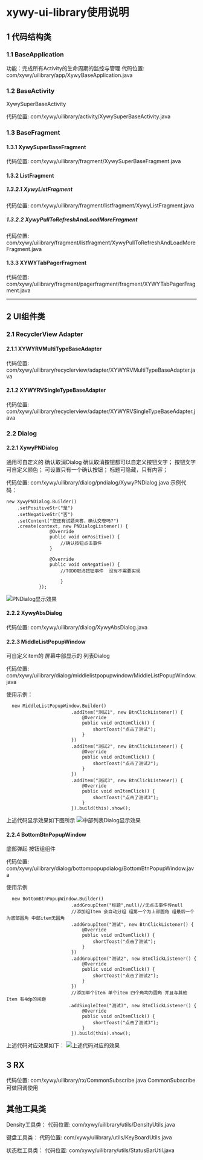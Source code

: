 # xywy-ui-library使用说明


## 1 代码结构类

### 1.1 BaseApplication

功能：完成所有Activity的生命周期的监控与管理
代码位置: com/xywy/uilibrary/app/XywyBaseApplication.java
### 1.2 BaseActivity

XywySuperBaseActivity

代码位置: com/xywy/uilibrary/activity/XywySuperBaseActivity.java


### 1.3 BaseFragment

#### 1.3.1 XywySuperBaseFragment
代码位置: com/xywy/uilibrary/fragment/XywySuperBaseFragment.java

#### 1.3.2 ListFragment

##### 1.3.2.1 XywyListFragment
代码位置: com/xywy/uilibrary/fragment/listfragment/XywyListFragment.java

##### 1.3.2.2 XywyPullToRefreshAndLoadMoreFragment
代码位置: com/xywy/uilibrary/fragment/listfragment/XywyPullToRefreshAndLoadMoreFragment.java

#### 1.3.3 XYWYTabPagerFragment
代码位置: com/xywy/uilibrary/fragment/pagerfragment/fragment/XYWYTabPagerFragment.java


--------------------------------

## 2 UI组件类

### 2.1 RecyclerView Adapter

#### 2.1.1 XYWYRVMultiTypeBaseAdapter
代码位置: com/xywy/uilibrary/recyclerview/adapter/XYWYRVMultiTypeBaseAdapter.java

#### 2.1.2 XYWYRVSingleTypeBaseAdapter

代码位置: com/xywy/uilibrary/recyclerview/adapter/XYWYRVSingleTypeBaseAdapter.java


### 2.2 Dialog

#### 2.2.1 XywyPNDialog

通用可自定义的 确认取消Dialog
确认取消按钮都可以自定义按钮文字；
按钮文字可自定义颜色；
可设置只有一个确认按钮；
标题可隐藏，只有内容；

代码位置: com/xywy/uilibrary/dialog/pndialog/XywyPNDialog.java
示例代码：
```
new XywyPNDialog.Builder()
    .setPositiveStr("是")
    .setNegativeStr("否")
    .setContent("您还有试题未答，确认交卷吗?")
    .create(context, new PNDialogListener() {
                @Override
                public void onPositive() {
                    //确认按钮点击事件
                }

                @Override
                public void onNegative() {
                    //TODO取消按钮事件  没有不需要实现

                    }
            });
```

![PNDialog显示效果](readmefile/pndialogDemo.png)


#### 2.2.2 XywyAbsDialog
代码位置: com/xywy/uilibrary/dialog/XywyAbsDialog.java

#### 2.2.3 MiddleListPopupWindow
可自定义item的 屏幕中部显示的 列表Dialog

代码位置: com/xywy/uilibrary/dialog/middlelistpopupwindow/MiddleListPopupWindow.java

使用示例：
```
  new MiddleListPopupWindow.Builder()
                        .addItem("测试1", new BtnClickListener() {
                            @Override
                            public void onItemClick() {
                                shortToast("点击了测试");
                            }
                        })
                        .addItem("测试2", new BtnClickListener() {
                            @Override
                            public void onItemClick() {
                                shortToast("点击了测试2");
                            }
                        })
                        .addItem("测试3", new BtnClickListener() {
                            @Override
                            public void onItemClick() {
                                shortToast("点击了测试3");
                            }
                        }).build(this).show();

```
上述代码显示效果如下图所示
![中部列表Dialog显示效果](readmefile/middle_list_dialog_demo.png)

#### 2.2.4 BottomBtnPopupWindow

底部弹起 按钮组组件

代码位置: com/xywy/uilibrary/dialog/bottompopupdialog/BottomBtnPopupWindow.java

使用示例

```
  new BottomBtnPopupWindow.Builder()
                        .addGroupItem("标题",null)//无点击事件传null
                        //添加组Item 会自动分组 组第一个为上部圆角 组最后一个为底部圆角 中部item无圆角
                        .addGroupItem("测试", new BtnClickListener() {
                            @Override
                            public void onItemClick() {
                                shortToast("点击了测试");
                            }
                        })
                        .addGroupItem("测试2", new BtnClickListener() {
                            @Override
                            public void onItemClick() {
                                shortToast("点击了测试2");
                            }
                        })
                        //添加单个item 单个item 四个角均为圆角 并且与其他Item 有4dp的间距
                       .addSingleItem("测试3", new BtnClickListener() {
                            @Override
                            public void onItemClick() {
                                shortToast("点击了测试3");
                            }
                        }).build(this).show();
```
上述代码对应效果如下：
![上述代码对应的效果](readmefile/BottomBtnPopupWindow.png)

## 3 RX

代码位置: com/xywy/uilibrary/rx/CommonSubscribe.java
CommonSubscribe 可做回调使用


## 其他工具类

Density工具类：
代码位置: com/xywy/uilibrary/utils/DensityUtils.java

键盘工具类：
代码位置: com/xywy/uilibrary/utils/KeyBoardUtils.java

状态栏工具类：
代码位置: com/xywy/uilibrary/utils/StatusBarUtil.java

